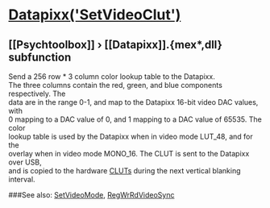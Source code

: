 # [Datapixx('SetVideoClut')](Datapixx-SetVideoClut) 
## [[Psychtoolbox]] &#8250; [[Datapixx]].{mex*,dll} subfunction


Send a 256 row \* 3 column color lookup table to the Datapixx.  
The three columns contain the red, green, and blue components respectively. The  
data are in the range 0-1, and map to the Datapixx 16-bit video DAC values, with  
0 mapping to a DAC value of 0, and 1 mapping to a DAC value of 65535. The color  
lookup table is used by the Datapixx when in video mode LUT\_48, and for the  
overlay when in video mode MONO\_16. The CLUT is sent to the Datapixx over USB,  
and is copied to the hardware [CLUTs](CLUTs) during the next vertical blanking interval.  
  


###See also:
[SetVideoMode](Datapixx-SetVideoMode), [RegWrRdVideoSync](Datapixx-RegWrRdVideoSync)
